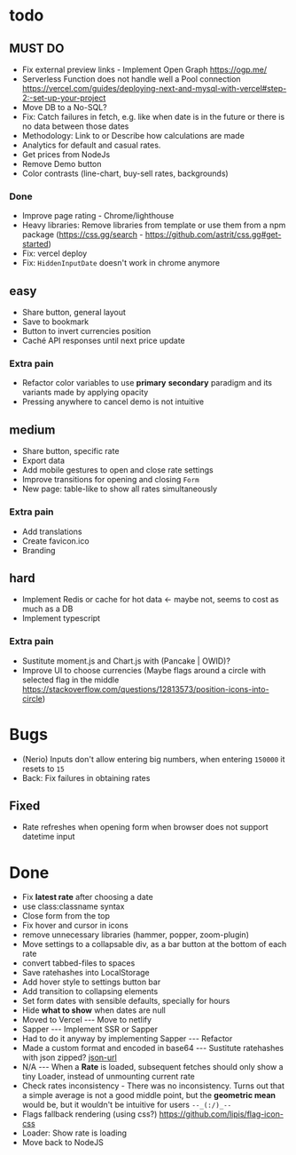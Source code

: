 # todo

## MUST DO
- Fix external preview links - Implement Open Graph <https://ogp.me/>
- Serverless Function does not handle well a Pool connection https://vercel.com/guides/deploying-next-and-mysql-with-vercel#step-2:-set-up-your-project
- Move DB to a No-SQL?
- Fix: Catch failures in fetch, e.g. like when date is in the future or there is no data between those dates
- Methodology: Link to or Describe how calculations are made
- Analytics for default and casual rates.
- Get prices from NodeJs
- Remove Demo button
- Color contrasts (line-chart, buy-sell rates, backgrounds)
### Done
- Improve page rating - Chrome/lighthouse
- Heavy libraries: Remove libraries from template or use them from a npm package (https://css.gg/search - https://github.com/astrit/css.gg#get-started)
- Fix: vercel deploy
- Fix: `HiddenInputDate` doesn't work in chrome anymore

## easy
- Share button, general layout
- Save to bookmark
- Button to invert currencies position
- Caché API responses until next price update
### Extra pain
- Refactor color variables to use **primary** **secondary** paradigm and its variants made by applying opacity
- Pressing anywhere to cancel demo is not intuitive

## medium
- Share button, specific rate
- Export data
- Add mobile gestures to open and close rate settings
- Improve transitions for opening and closing `Form`
- New page: table-like to show all rates simultaneously
### Extra pain
- Add translations
- Create favicon.ico
- Branding

## hard
- Implement Redis or cache for hot data <- maybe not, seems to cost as much as a DB
- Implement typescript
### Extra pain
- Sustitute moment.js and Chart.js with (Pancake | OWID)?
- Improve UI to choose currencies (Maybe flags around a circle with selected flag in the middle https://stackoverflow.com/questions/12813573/position-icons-into-circle)

# Bugs
- (Nerio) Inputs don't allow entering big numbers, when entering `150000` it resets to `15`
- Back: Fix failures in obtaining rates
## Fixed
- Rate refreshes when opening form when browser does not support datetime input

# Done
- Fix **latest rate** after choosing a date
- use class:classname syntax
- Close form from the top
- Fix hover and cursor in icons
- remove unnecessary libraries (hammer, popper, zoom-plugin)
- Move settings to a collapsable div, as a bar button at the bottom of each rate
- convert tabbed-files to spaces
- Save ratehashes into LocalStorage
- Add hover style to settings button bar
- Add transition to collapsing elements
- Set form dates with sensible defaults, specially for hours
- Hide **what to show** when dates are null
- Moved to Vercel --- Move to netlify
- Sapper --- Implement SSR or Sapper
- Had to do it anyway by implementing Sapper --- Refactor
- Made a custom format and encoded in base64 --- Sustitute ratehashes with json zipped? [json-url](https://github.com/masotime/json-url)
- N/A --- When a **Rate** is loaded, subsequent fetches should only show a tiny Loader, instead of unmounting current rate
- Check rates inconsistency - There was no inconsistency. Turns out that a simple average is not a good middle point, but the **geometric mean** would be, but it wouldn't be intuitive for users `--_(:/)_--`
- Flags fallback rendering (using css?) https://github.com/lipis/flag-icon-css
- Loader: Show rate is loading
- Move back to NodeJS
